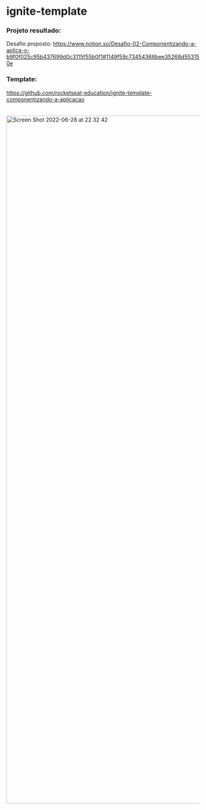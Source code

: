 # ignite-template
### Projeto resultado:
Desafio proposto:
https://www.notion.so/Desafio-02-Componentizando-a-aplica-o-b9f0f025c95b437699d0c3115f55b0f1#1149f59c73454366bee35268d553150e
### Template: 
https://github.com/rocketseat-education/ignite-template-componentizando-a-aplicacao
<br><br><br>
<img width="1792" alt="Screen Shot 2022-06-28 at 22 32 42" src="https://user-images.githubusercontent.com/70964544/176331919-79452864-5bd3-4ea0-85e3-5716ebc9036f.png">
